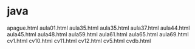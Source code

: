 # java

apague.html
aula01.html
aula35.html
aula35.html
aula37.html
aula44.html
aula45.html
aula48.html
aula59.html
aula61.html
aula65.html
aula69.html
cv1.html
cv10.html
cv11.html
cv12.html
cv5.html
cvdb.html



